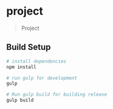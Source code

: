 # project

> Project

## Build Setup

``` bash
# install dependencies
npm install

# run gulp for development
gulp

# Run gulp build for building release
gulp build
```
